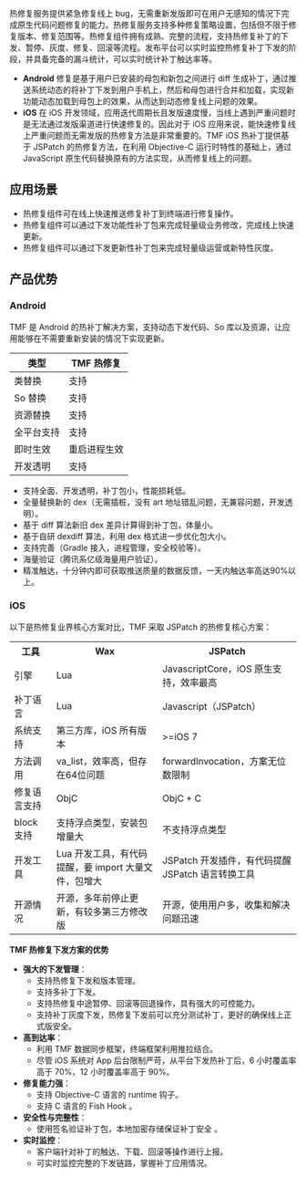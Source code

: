 热修复服务提供紧急修复线上 bug，无需重新发版即可在用户无感知的情况下完成原生代码问题修复的能力。热修复服务支持多种修复策略设置，包括但不限于修复版本、修复范围等。热修复组件拥有成熟、完整的流程，支持热修复补丁的下发、暂停、灰度、修复、回滚等流程。发布平台可以实时监控热修复补丁下发的阶段，并具备完备的漏斗统计，可以实时统计补丁触达率等。
- **Android**
修复是基于用户已安装的母包和新包之间进行 diff 生成补丁，通过推送系统动态的将补丁下发到用户手机上，然后和母包进行合并和加载，实现新功能动态加载到母包上的效果，从而达到动态修复线上问题的效果。
- **iOS**
在 iOS 开发领域，应用迭代周期长且发版速度慢，当线上遇到严重问题时是无法通过发版渠道进行快速修复的。因此对于 iOS 应用来说，能快速修复线上严重问题而无需发版的热修复方法是非常重要的。TMF iOS 热补丁提供基于 JSPatch 的热修复方法，在利用 Objective-C 运行时特性的基础上，通过 JavaScript 原生代码替换原有的方法实现，从而修复线上的问题。

## 应用场景
- 热修复组件可在线上快速推送修复补丁到终端进行修复操作。
- 热修复组件可以通过下发功能性补丁包来完成轻量级业务修改，完成线上快速更新。
- 热修复组件可以通过下发更新性补丁包来完成轻量级运营或新特性灰度。

## 产品优势

### Android
TMF 是 Android 的热补丁解决方案，支持动态下发代码、So 库以及资源，让应用能够在不需要重新安装的情况下实现更新。

| 类型       | TMF 热修复   |
| ---------- | ------------ |
| 类替换     | 支持          |
| So 替换    | 支持          |
| 资源替换   | 支持         |
| 全平台支持 | 支持         |
| 即时生效   | 重启进程生效 |
| 开发透明   | 支持          |

- 支持全面、开发透明，补丁包小，性能损耗低。
- 全量替换新的 dex（无需插桩，没有 art 地址错乱问题，无兼容问题，开发透明）。
- 基于 diff 算法新旧 dex 差异计算得到补丁包，体量小。
- 基于自研 dexdiff 算法，利用 dex 格式进一步优化包大小。
- 支持完善（Gradle 接入，进程管理，安全校验等）。
- 海量验证（腾讯系亿级海量用户验证）。
- 精准触达，十分钟内即可获取推送质量的数据反馈，一天内触达率高达90%以上。


### iOS
以下是热修复业界核心方案对比，TMF 采取 JSPatch 的热修复核心方案：
<table>
<tr>
<th>工具</th>
<th>Wax</th>
<th>JSPatch</th>
</tr>
<tr>
<td>引擎</td>
<td>Lua</td>
<td>JavascriptCore，iOS 原生支持，效率最高</td>
</tr>
<tr>
<td>补丁语言</td>
<td>Lua</td>
<td>Javascript（JSPatch）</td>
</tr>
<tr>
<td>系统支持</td>
<td>第三方库，iOS 所有版本</td>
<td>>=iOS 7</td>
</tr>
<tr>
<td>方法调用</td>
<td>va_list，效率高，但存在64位问题</td>
<td>forwardInvocation，方案无位数限制</td>
</tr>
<tr>
<td>修复语言支持</td>
<td>ObjC</td>
<td>ObjC + C</td>
</tr>
<tr>
<td>block 支持</td>
<td>支持浮点类型，安装包增量大</td>
<td>不支持浮点类型</td>
</tr>
<tr>
<td>开发工具</td>
<td>Lua 开发工具，有代码提醒，要 import 大量文件，包增大</td>
<td>JSPatch 开发插件，有代码提醒 JSPatch 语言转换工具</td>
</tr>
<tr>
<td>开源情况</td>
<td>开源，多年前停止更新，有较多第三方修改版</td>
<td>开源，使用用户多，收集和解决问题迅速</td>
</tr>
</table>

**TMF 热修复下发方案的优势**
- **强大的下发管理**：
  - 支持热修复下发和版本管理。
  - 支持多补丁下发。
  - 支持热修复中途暂停、回滚等回退操作，具有强大的可控能力。
  - 支持补丁灰度下发，热修复下发前可以充分测试补丁，更好的确保线上正式版安全。
- **高到达率**：
  - 利用 TMF 数据同步框架，终端框架利用推拉结合。
  - 尽管 iOS 系统对 App 后台限制严苛，从平台下发热补丁后，6 小时覆盖率高于 70%，12 小时覆盖率高于 90%。
- **修复能力强**：
  - 支持 Objective-C 语言的 runtime 钩子。
  - 支持 C 语言的 Fish Hook 。
- **安全性与完整性**：
  - 使用签名验证补丁包，本地加密存储保证补丁安全 。
- **实时监控**：
  - 客户端针对补丁的触达、下载、回滚等操作进行上报。
  - 可实时监控完整的下发链路，掌握补丁应用情况。
